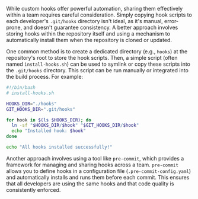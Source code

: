 While custom hooks offer powerful automation, sharing them effectively within a team requires careful consideration. Simply copying hook scripts to each developer's `.git/hooks` directory isn't ideal, as it's manual, error-prone, and doesn't guarantee consistency. A better approach involves storing hooks within the repository itself and using a mechanism to automatically install them when the repository is cloned or updated.

One common method is to create a dedicated directory (e.g., `hooks`) at the repository's root to store the hook scripts. Then, a simple script (often named `install-hooks.sh`) can be used to symlink or copy these scripts into the `.git/hooks` directory. This script can be run manually or integrated into the build process. For example:

```bash
#!/bin/bash
# install-hooks.sh

HOOKS_DIR="./hooks"
GIT_HOOKS_DIR=".git/hooks"

for hook in $(ls $HOOKS_DIR); do
  ln -sf "$HOOKS_DIR/$hook" "$GIT_HOOKS_DIR/$hook"
  echo "Installed hook: $hook"
done

echo "All hooks installed successfully!"
```

Another approach involves using a tool like `pre-commit`, which provides a framework for managing and sharing hooks across a team. `pre-commit` allows you to define hooks in a configuration file (`.pre-commit-config.yaml`) and automatically installs and runs them before each commit. This ensures that all developers are using the same hooks and that code quality is consistently enforced.